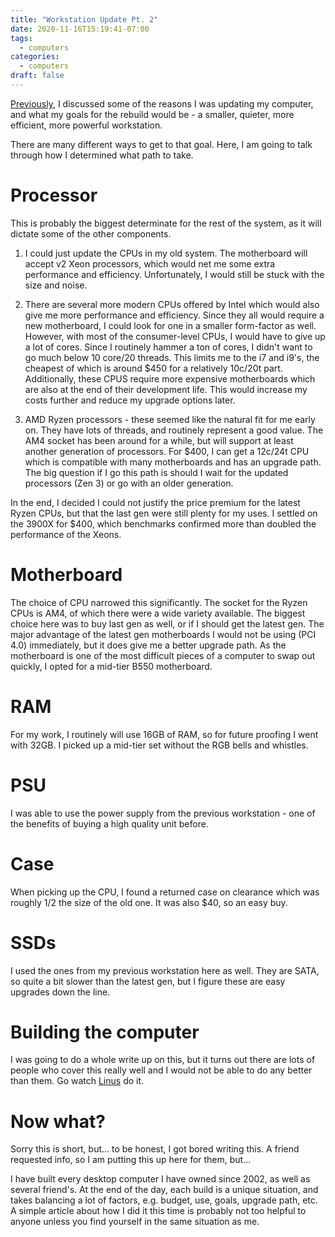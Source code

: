 ```yaml
---
title: "Workstation Update Pt. 2"
date: 2020-11-16T15:19:41-07:00
tags:
  - computers
categories:
  - computers
draft: false
---
```


[Previously](../workstation_update), I discussed some of the reasons I
was updating my computer, and what my goals for the rebuild would be -
a smaller, quieter, more efficient, more powerful workstation.

There are many different ways to get to that goal. Here, I am going to
talk through how I determined what path to take.

# Processor

This is probably the biggest determinate for the rest of the
system, as it will dictate some of the other components. 

1. I could just update the CPUs in my old system. The motherboard will
   accept v2 Xeon processors, which would net me some extra
   performance and efficiency. Unfortunately, I would still be stuck
   with the size and noise. 
   
1. There are several more modern CPUs offered by Intel which would
   also give me more performance and efficiency. Since they all would
   require a new motherboard, I could look for one in a smaller
   form-factor as well. However, with most of the consumer-level CPUs,
   I would have to give up a lot of cores. Since I routinely hammer a
   ton of cores, I didn't want to go much below 10 core/20
   threads. This limits me to the i7 and i9's, the cheapest of which
   is around $450 for a relatively 10c/20t part. Additionally, these CPUS require more expensive
   motherboards which are also at the end of their development
   life. This would increase my costs further and reduce my upgrade
   options later. 
   
1. AMD Ryzen processors - these seemed like the natural fit for me
   early on. They have lots of threads, and routinely represent a good
   value. The AM4 socket has been around for a while, but will support
   at least another generation of processors. For $400, I can get a
   12c/24t CPU which is compatible with many motherboards and has an
   upgrade path. The big question if I go this path is should I wait for
   the updated processors (Zen 3) or go with an older generation. 

In the end, I decided I could not justify the price premium for the
latest Ryzen CPUs, but that the last gen were still plenty for my
uses. I settled on the 3900X for $400, which benchmarks confirmed more
than doubled the performance of the Xeons.

# Motherboard

The choice of CPU narrowed this significantly. The socket for the
Ryzen CPUs is AM4, of which there were a wide variety available. The
biggest choice here was to buy last gen as well, or if I should get
the latest gen. The major advantage of the latest gen motherboards I
would not be using (PCI 4.0) immediately, but it does give me a better
upgrade path. As the motherboard is one of the most difficult pieces
of a computer to swap out quickly, I opted for a mid-tier B550
motherboard. 

# RAM

For my work, I routinely will use 16GB of RAM, so for future proofing
I went with 32GB. I picked up a mid-tier set without the RGB bells and
whistles. 

# PSU

I was able to use the power supply from the previous workstation - one
of the benefits of buying a high quality unit before. 

# Case

When picking up the CPU, I found a returned case on clearance which
was roughly 1/2 the size of the old one. It was also $40, so an easy
buy.

# SSDs

I used the ones from my previous workstation here as well. They are
SATA, so quite a bit slower than the latest gen, but I figure these
are easy upgrades down the line.

# Building the computer

I was going to do a whole write up on this, but it turns out there are
lots of people who cover this really well and I would not be able to
do any better than them. Go watch
[Linus](https://www.youtube.com/playlist?list=PL8mG-RkN2uTwlcLU_rv29Gt4578XfgJm_)
do it.

# Now what?

Sorry this is short, but... to be honest, I got bored writing this. A
friend requested info, so I am putting this up here for them, but...

I have built every desktop computer I have owned since 2002, as well
as several friend's. At the end of the day, each build is a unique
situation, and takes balancing a lot of factors, e.g. budget, use,
goals, upgrade path, etc. A simple article about how I did it this
time is probably not too helpful to anyone unless you find yourself in
the same situation as me.

